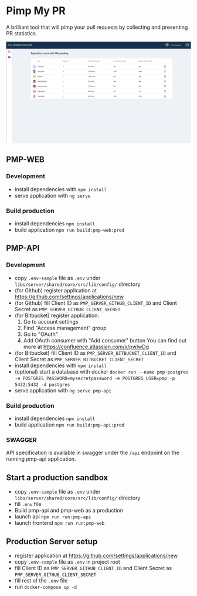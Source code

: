 # Pimp My PR

A brilliant tool that will pimp your pull requests by collecting and presenting PR statistics.

![Preview](docs/img/pmp-preview.png)

## PMP-WEB

### Development

- install dependencies with `npm install`
- serve application with `ng serve`

### Build production

- install dependencies `npm install`
- build application `npm run build:pmp-web:prod`

## PMP-API

### Development

- copy `.env-sample` file as `.env` under `libs/server/shared/core/src/lib/config/` directory
- (for Github) register application at https://github.com/settings/applications/new
- (for Github) fill Client ID as `PMP_SERVER_GITHUB_CLIENT_ID` and Client Secret as `PMP_SERVER_GITHUB_CLIENT_SECRET`
- (for Bitbucket) register application:
  1. Go to account settings
  2. Find "Access management" group
  3. Go to "OAuth"
  4. Add OAuth consumer with "Add consumer" button
     You can find out more at https://confluence.atlassian.com/x/pwIwDg
- (for Bitbucket) fill Client ID as `PMP_SERVER_BITBUCKET_CLIENT_ID` and Client Secret as `PMP_SERVER_BITBUCKET_CLIENT_SECRET`
- install dependencies with `npm install`
- (optional) start a database with docker `docker run --name pmp-postgres -e POSTGRES_PASSWORD=mysecretpassword -e POSTGRES_USER=pmp -p 5432:5432 -d postgres`
- serve application with `ng serve pmp-api`

### Build production

- install dependencies `npm install`
- build application `npm run build:pmp-api:prod`

### SWAGGER

API specification is available in swagger under the `/api` endpoint on the running pmp-api application.

## Start a production sandbox

- copy `.env-sample` file as `.env` under `libs/server/shared/core/src/lib/config/` directory
- fill `.env` file
- Build pmp-api and pmp-web as a production
- launch api `npm run run:pmp-api`
- launch frontend `npm run run:pmp-web`

## Production Server setup

- register application at https://github.com/settings/applications/new
- copy `.env-sample` file as `.env` in project root
- fill Client ID as `PMP_SERVER_GITHUB_CLIENT_ID` and Client Secret as `PMP_SERVER_GITHUB_CLIENT_SECRET`
- fill rest of the `.env` file
- run `docker-compose up -d`
